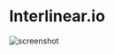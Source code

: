# Interlinear.io

![screenshot](https://cloud.githubusercontent.com/assets/381895/12042012/186d1cba-ae77-11e5-9e5e-3b93a5698a9f.png)
